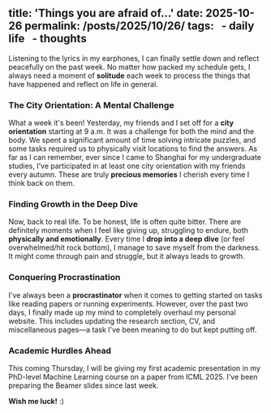 title: 'Things you are afraid of...'
date: 2025-10-26
permalink: /posts/2025/10/26/
tags:
  - daily life
  - thoughts
---

Listening to the lyrics in my earphones, I can finally settle down and reflect peacefully on the past week.
No matter how packed my schedule gets, I always need a moment of **solitude** each week to process the things that have happened and reflect on life in general.

### The City Orientation: A Mental Challenge

What a week it's been! Yesterday, my friends and I set off for a **city orientation** starting at 9 a.m. It was a challenge for both the mind and the body. We spent a significant amount of time solving intricate puzzles, and some tasks required us to physically visit locations to find the answers. As far as I can remember, ever since I came to Shanghai for my undergraduate studies, I’ve participated in at least one city orientation with my friends every autumn. These are truly **precious memories** I cherish every time I think back on them.

### Finding Growth in the Deep Dive

Now, back to real life.
To be honest, life is often quite bitter. There are definitely moments when I feel like giving up, struggling to endure, both **physically and emotionally**. Every time I **drop into a deep dive** (or feel overwhelmed/hit rock bottom), I manage to save myself from the darkness. It might come through pain and struggle, but it always leads to growth.

### Conquering Procrastination

I've always been a **procrastinator** when it comes to getting started on tasks like reading papers or running experiments. However, over the past two days, I finally made up my mind to completely overhaul my personal website. This includes updating the research section, CV, and miscellaneous pages—a task I've been meaning to do but kept putting off.

### Academic Hurdles Ahead

This coming Thursday, I will be giving my first academic presentation in my PhD-level Machine Learning course on a paper from ICML 2025. I've been preparing the Beamer slides since last week.

**Wish me luck!** :)